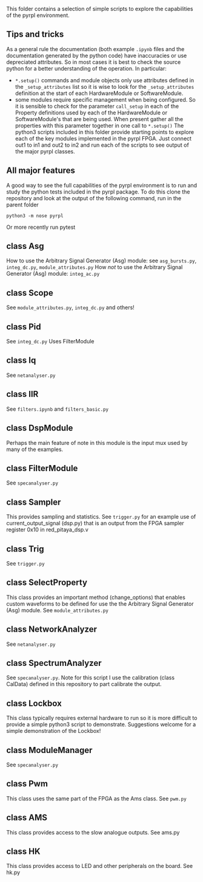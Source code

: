 This folder contains a selection of simple scripts to explore the capabilities of the pyrpl environment.

## Tips and tricks
As a general rule the documentation (both example `.ipynb` files and the documentation generated by the python code) have inaccuracies or use depreciated attributes. So in most cases it is best to check the source python for a better understanding of the operation.  In particular:
- `*.setup()` commands and module objects only use attributes defined in the `_setup_attributes` list so it is wise to look for the `_setup_attributes` definition at the start of each HardwareModule or SoftwareModule.
- some modules require specific management when being configured.  So it is sensible to check for the parameter `call_setup` in each of the Property definitions used by each of the HardwareModule or SoftwareModule's that are being used.  When present gather all the properties with this parameter together in one call to `*.setup()`
The python3 scripts included in this folder provide starting points to explore each of the key modules implemented in the pyrpl FPGA. Just connect out1 to in1 and out2 to in2 and run each of the scripts to see output of the major pyrpl classes.

## All major features
A good way to see the full capabilities of the pyrpl environment is to run and study the python tests included in the pyrpl package.  To do this clone the repository and look at the output of the following command, run in the parent folder
```
python3 -m nose pyrpl
```
Or more recently run pytest

## class Asg
How to use the Arbitrary Signal Generator (Asg) module: see `asg_bursts.py`, `integ_dc.py`, `module_attributes.py`
How _not_ to use the Arbitrary Signal Generator (Asg) module: `integ_ac.py`

## class Scope
See `module_attributes.py`, `integ_dc.py` and others!

## class Pid
See `integ_dc.py`
Uses FilterModule

## class Iq
See `netanalyser.py`

## class IIR
See `filters.ipynb` and `filters_basic.py`

## class DspModule
Perhaps the main feature of note in this module is the input mux used by many of the examples.

## class FilterModule
See `specanalyser.py`

## class Sampler
This provides sampling and statistics.  See `trigger.py` for an example use of current_output_signal (dsp.py) that is an output from the FPGA sampler register 0x10 in red_pitaya_dsp.v

## class Trig
See `trigger.py`

## class SelectProperty
This class provides an important method (change_options) that enables custom waveforms to be defined for use the the Arbitrary Signal Generator (Asg) module.  See `module_attributes.py`

## class NetworkAnalyzer
See `netanalyser.py`

## class SpectrumAnalyzer
See `specanalyser.py`.  Note for this script I use the calibration (class CalData) defined in this repository to part calibrate the output.

## class Lockbox
This class typically requires external hardware to run so it is more difficult to provide a simple python3 script to demonstrate.  Suggestions welcome for a simple demonstration of the Lockbox!

## class ModuleManager
See `specanalyser.py`

## class Pwm
This class uses the same part of the FPGA as the Ams class.  See `pwm.py`

## class AMS
This class provides access to the slow analogue outputs. See ams.py

## class HK
This class provides access to LED and other peripherals on the board.  See hk.py
